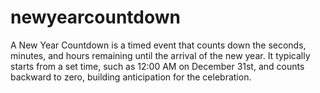 # newyearcountdown
 A New Year Countdown is a timed event that counts down the seconds, minutes, and hours remaining until the arrival of the new year. It typically starts from a set time, such as 12:00 AM on December 31st, and counts backward to zero, building anticipation for the celebration.
